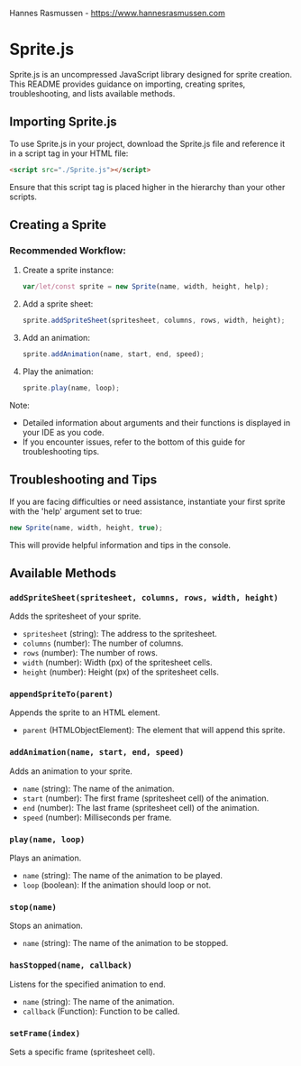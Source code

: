 Hannes Rasmussen - https://www.hannesrasmussen.com

# Sprite.js

Sprite.js is an uncompressed JavaScript library designed for sprite creation. This README provides guidance on importing, creating sprites, troubleshooting, and lists available methods.

## Importing Sprite.js

To use Sprite.js in your project, download the Sprite.js file and reference it in a script tag in your HTML file:

```html
<script src="./Sprite.js"></script>
```

Ensure that this script tag is placed higher in the hierarchy than your other scripts.

## Creating a Sprite

### Recommended Workflow:

1. Create a sprite instance:

   ```javascript
   var/let/const sprite = new Sprite(name, width, height, help);
   ```

2. Add a sprite sheet:

   ```javascript
   sprite.addSpriteSheet(spritesheet, columns, rows, width, height);
   ```

3. Add an animation:

   ```javascript
   sprite.addAnimation(name, start, end, speed);
   ```

4. Play the animation:

   ```javascript
   sprite.play(name, loop);
   ```

Note:
- Detailed information about arguments and their functions is displayed in your IDE as you code.
- If you encounter issues, refer to the bottom of this guide for troubleshooting tips.

## Troubleshooting and Tips

If you are facing difficulties or need assistance, instantiate your first sprite with the 'help' argument set to true:

```javascript
new Sprite(name, width, height, true);
```

This will provide helpful information and tips in the console.

## Available Methods

### `addSpriteSheet(spritesheet, columns, rows, width, height)`

Adds the spritesheet of your sprite.

- `spritesheet` (string): The address to the spritesheet.
- `columns` (number): The number of columns.
- `rows` (number): The number of rows.
- `width` (number): Width (px) of the spritesheet cells.
- `height` (number): Height (px) of the spritesheet cells.

### `appendSpriteTo(parent)`

Appends the sprite to an HTML element.

- `parent` (HTMLObjectElement): The element that will append this sprite.

### `addAnimation(name, start, end, speed)`

Adds an animation to your sprite.

- `name` (string): The name of the animation.
- `start` (number): The first frame (spritesheet cell) of the animation.
- `end` (number): The last frame (spritesheet cell) of the animation.
- `speed` (number): Milliseconds per frame.

### `play(name, loop)`

Plays an animation.

- `name` (string): The name of the animation to be played.
- `loop` (boolean): If the animation should loop or not.

### `stop(name)`

Stops an animation.

- `name` (string): The name of the animation to be stopped.

### `hasStopped(name, callback)`

Listens for the specified animation to end.

- `name` (string): The name of the animation.
- `callback` (Function): Function to be called.

### `setFrame(index)`

Sets a specific frame (spritesheet cell).
